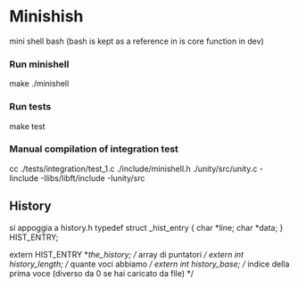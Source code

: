# Minishish
mini shell bash
(bash is kept as a reference in is core function in dev)

### Run minishell
make
./minishell

### Run tests
make test

### Manual compilation of integration test
cc ./tests/integration/test_1.c ./include/minishell.h ./unity/src/unity.c -Iinclude -Ilibs/libft/include -Iunity/src

## History
si appoggia a history.h
typedef struct _hist_entry {
    char *line;
    char *data;
} HIST_ENTRY;

extern HIST_ENTRY **the_history; /* array di puntatori     */
extern int history_length;       /* quante voci abbiamo    */
extern int history_base;         /* indice della prima voce
                                    (diverso da 0 se hai
                                     caricato da file)     */


